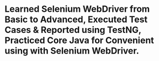# Learned Selenium WebDriver from Basic to Advanced, Executed Test Cases & Reported using TestNG, Practiced Core Java for Convenient using with Selenium WebDriver.
